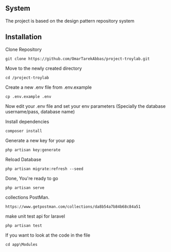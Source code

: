 ## System
The project is based on the design pattern repository system

## Installation

Clone Repository

`git clone https://github.com/OmarTarekAbbas/project-troylab.git`

Move to the newly created directory

`cd /project-troylab`

Create a new .env file from .env.example

`cp .env.example .env`

Now edit your .env file and set your env parameters (Specially the database username/pass, database name)

Install dependencies

`composer install`

Generate a new key for your app

`php artisan key:generate`

Reload Database

`php artisan migrate:refresh --seed`

Done, You're ready to go

`php artisan serve`

collections PostMan.

`https://www.getpostman.com/collections/da8b54a7b84b68c84a51`

make unit test api for laravel 

`php artisan test`

If you want to look at the code in the file

`cd app\Modules`
